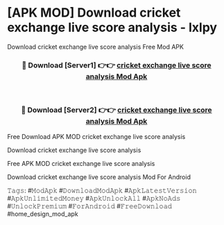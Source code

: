 # [APK MOD] Download  cricket exchange live score analysis - lxlpy
Download cricket exchange live score analysis Free Mod APK

<div align="center">
<h3>🔴 Download [Server1] 👉👉 <a href="https://apk-comot.site?title=cricket_exchange_live_score_analysis">cricket exchange live score analysis Mod Apk</a></h3><br>

<h3>🔴 Download [Server2] 👉👉 <a href="https://apk-comot.site?title=cricket_exchange_live_score_analysis">cricket exchange live score analysis Mod Apk</a></h3>
</div>


Free Download APK MOD cricket exchange live score analysis

Download cricket exchange live score analysis 

Free APK MOD cricket exchange live score analysis 

Download cricket exchange live score analysis Mod For Android

𝚃𝚊𝚐𝚜: #𝙼𝚘𝚍𝙰𝚙𝚔 #𝙳𝚘𝚠𝚗𝚕𝚘𝚊𝚍𝙼𝚘𝚍𝙰𝚙𝚔 #𝙰𝚙𝚔𝙻𝚊𝚝𝚎𝚜𝚝𝚅𝚎𝚛𝚜𝚒𝚘𝚗 #𝙰𝚙𝚔𝚄𝚗𝚕𝚒𝚖𝚒𝚝𝚎𝚍𝙼𝚘𝚗𝚎𝚢 #𝙰𝚙𝚔𝚄𝚗𝚕𝚘𝚌𝚔𝙰𝚕𝚕 #𝙰𝚙𝚔𝙽𝚘𝙰𝚍𝚜 #𝚄𝚗𝚕𝚘𝚌𝚔𝙿𝚛𝚎𝚖𝚒𝚞𝚖 #𝙵𝚘𝚛𝙰𝚗𝚍𝚛𝚘𝚒𝚍 #𝙵𝚛𝚎𝚎𝙳𝚘𝚠𝚗𝚕𝚘𝚊𝚍 #home_design_mod_apk
